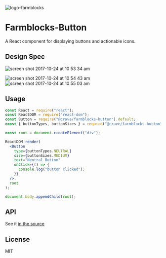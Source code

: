 ![logo-farmblocks](https://user-images.githubusercontent.com/7760/31051341-4d280118-a63c-11e7-9e8f-3b375ca8f9a0.png)

# Farmblocks-Button

A React component for displaying buttons and actionable icons.

## Design Spec

![screen shot 2017-10-24 at 10 53 34 am](https://user-images.githubusercontent.com/7760/31944212-112c68e0-b8aa-11e7-9991-3c8a8bb46c52.png)

![screen shot 2017-10-24 at 10 54 43 am](https://user-images.githubusercontent.com/7760/31944159-ebcaffd0-b8a9-11e7-8771-57c02112c6a2.png) ![screen shot 2017-10-24 at 10 55 03 am](https://user-images.githubusercontent.com/7760/31944168-f063cab8-b8a9-11e7-8b2d-aa704bad4877.png)

## Usage

```jsx
const React = require("react");
const ReactDOM = require("react-dom");
const Button = require("@crave/farmblocks-button").default;
const { buttonTypes, buttonSizes } = require("@crave/farmblocks-button");

const root = document.createElement("div");

ReactDOM.render(
  <Button
    type={buttonTypes.NEUTRAL}
    size={buttonSizes.MEDIUM}
    text="Neutral Button"
    onClick={() => {
      console.log("button clicked");
    }}
  />,
  root
);

document.body.appendChild(root);
```

## API

See it [in the source](https://github.com/CraveFood/farmblocks/blob/master/packages/button/src/Button.js#L92-L112)

## License

MIT

